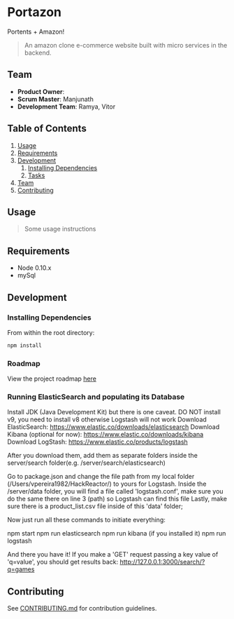 # Portazon
Portents + Amazon!

> An amazon clone e-commerce website built with micro services in the backend.

## Team

  - __Product Owner__:
  - __Scrum Master__: Manjunath
  - __Development Team__: Ramya, Vitor

## Table of Contents

1. [Usage](#Usage)
1. [Requirements](#requirements)
1. [Development](#development)
    1. [Installing Dependencies](#installing-dependencies)
    1. [Tasks](#tasks)
1. [Team](#team)
1. [Contributing](#contributing)

## Usage

> Some usage instructions

## Requirements

- Node 0.10.x
- mySql

## Development

### Installing Dependencies

From within the root directory:

```sh
npm install
```

### Roadmap

View the project roadmap [here](LINK_TO_PROJECT_ISSUES)

### Running ElasticSearch and populating its Database

Install JDK (Java Development Kit) but there is one caveat. DO NOT install v9, you need to install v8 otherwise Logstash will not work
Download ElasticSearch: https://www.elastic.co/downloads/elasticsearch
Download Kibana (optional for now): https://www.elastic.co/downloads/kibana
Download LogStash: https://www.elastic.co/products/logstash

After you download them, add them as separate folders inside the server/search folder(e.g. /server/search/elasticsearch)

Go to package.json and change the file path from my local folder (/Users/vpereira1982/HackReactor/) to yours for Logstash.
Inside the /server/data folder, you will find a file called 'logstash.conf', make sure you do the same there on line 3 (path) so Logstash can find this file
Lastly, make sure there is a product_list.csv file inside of this 'data' folder;

Now just run all these commands to initiate everything:

npm start
npm run elasticsearch
npm run kibana (if you installed it)
npm run logstash

And there you have it! If you make a 'GET' request passing a key value of 'q=value', you should get results back: http://127.0.0.1:3000/search/?q=games


## Contributing

See [CONTRIBUTING.md](_CONTRIBUTING.md) for contribution guidelines.
